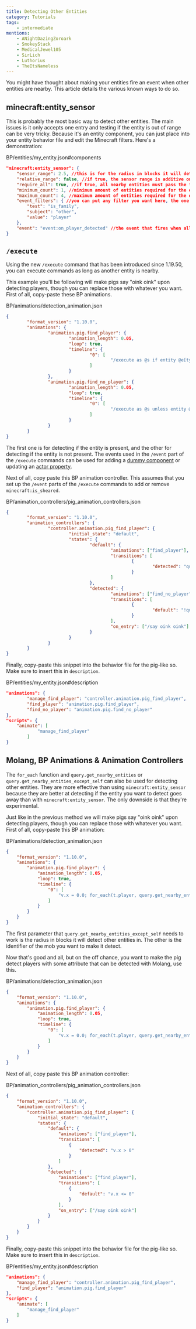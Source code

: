 ```yaml
---
title: Detecting Other Entities
category: Tutorials
tags:
    - intermediate
mentions:
    - ANightDazingZoroark
    - SmokeyStack
    - MedicalJewel105
    - SirLich
    - Luthorius
    - TheItsNameless
---
```


You might have thought about making your entities fire an event when other entities are nearby. This article details the various known ways to do so.

## minecraft:entity_sensor

This is probably the most basic way to detect other entities. The main issues is it only accepts one entry and testing if the entity is out of range can be very tricky. Because it's an entity component, you can just place into your entity behavior file and edit the Minecraft filters. Here's a demonstration:

<CodeHeader>BP/entities/my_entity.json#components</CodeHeader>

```json
"minecraft:entity_sensor": {
    "sensor_range": 2.5, //this is for the radius in blocks it will detect other entities in
    "relative_range": false, //if true, the sensor range is additive on top of the entity's hitbox size
    "require_all": true, //if true, all nearby entities must pass the filter conditions for the event to send
    "minimum_count": 1, //minimum amount of entities required for the event to fire. by default, it's 1
    "maximum_count": 4, //maximum amount of entities required for the event to fire. by default it's -1, which means infinity
    "event_filters": { //you can put any filter you want here, the one that's being used in this example just detects players
        "test": "is_family",
        "subject": "other",
        "value": "player"
    },
    "event": "event:on_player_detected" //the event that fires when all the conditions in event_filters are met
}
```

## `/execute`

Using the new `/execute` command that has been introduced since 1.19.50, you can execute commands as long as another entity is nearby. 

This example you'll be following will make pigs say "oink oink" upon detecting players, though you can replace those with whatever you want. First of all, copy-paste these BP animations.

<CodeHeader>BP/animations/detection_animation.json</CodeHeader>

```json
{
        "format_version": "1.10.0",
        "animations": {
                "animation.pig.find_player": {
                        "animation_length": 0.05,
                        "loop": true,
                        "timeline": {
                                "0": [
                                        "/execute as @s if entity @e[type=player, r=4] run event entity @s wiki:player_detected"
                                ]
                        }
                },
                "animation.pig.find_no_player": {
                        "animation_length": 0.05,
                        "loop": true,
                        "timeline": {
                                "0": [
                                        "/execute as @s unless entity @e[type=player, r=4] run event entity @s wiki:no_player_detected"
                                ]
                        }
                }
        }
}
```

The first one is for detecting if the entity is present, and the other for detecting if the entity is not present. The events used in the `/event` part of the `/execute` commands can be used for adding a [dummy component](/entities/dummy-components) or updating an [actor property](https://learn.microsoft.com/en-us/minecraft/creator/documents/introductiontoentityproperties).

Next of all, copy paste this BP animation controller. This assumes that you set up the `/event` parts of the `/execute` commands to add or remove `minecraft:is_sheared`. 

<CodeHeader>BP/animation_controllers/pig_animation_controllers.json</CodeHeader>

```json
{
        "format_version": "1.10.0",
        "animation_controllers": {
                "controller.animation.pig_find_player": {
                        "initial_state": "default",
                        "states": {
                                "default": {
                                        "animations": ["find_player"],
                                        "transitions": [
                                                {
                                                        "detected": "query.is_sheared"
                                                }
                                        ]
                                },
                                "detected": {
                                        "animations": ["find_no_player"],
                                        "transitions": [
                                                {
                                                        "default": "!query.is_sheared"
                                                }
                                        ],
                                        "on_entry": ["/say oink oink"]
                                }
                        }
                }
        }
}
```
Finally, copy-paste this snippet into the behavior file for the pig-like so. Make sure to insert this in `description`.

<CodeHeader>BP/entities/my_entity.json#description</CodeHeader>

```json
"animations": {
        "manage_find_player": "controller.animation.pig_find_player",
        "find_player": "animation.pig.find_player",
        "find_no_player": "animation.pig.find_no_player"
},
"scripts": {
    "animate": [
            "manage_find_player"
        ]
}
```

## Molang, BP Animations & Animation Controllers

The `for_each` function and `query.get_nearby_entities` or `query.get_nearby_entities_except_self` can also be used for detecting other entities. They are more effective than using `minecraft:entity_sensor` because they are better at detecting if the entity you want to detect goes away than with `minecraft:entity_sensor`. The only downside is that they're experimental.

Just like in the previous method we will make pigs say "oink oink" upon detecting players, though you can replace those with whatever you want. First of all, copy-paste this BP animation:

<CodeHeader>BP/animations/detection_animation.json</CodeHeader>

```json
{
	"format_version": "1.10.0",
	"animations": {
		"animation.pig.find_player": {
			"animation_length": 0.05,
			"loop": true,
			"timeline": {
				"0": [
					"v.x = 0.0; for_each(t.player, query.get_nearby_entities_except_self(16, 'minecraft:player'), { v.x = v.x + 1; }); return v.x > 0.0;"
				]
			}
		}
	}
}
```

The first parameter that `query.get_nearby_entities_except_self` needs to work is the radius in blocks it will detect other entities in. The other is the identifier of the mob you want to make it detect.

Now that's good and all, but on the off chance, you want to make the pig detect players with some attribute that can be detected with Molang, use this.

<CodeHeader>BP/animations/detection_animation.json</CodeHeader>

```json
{
	"format_version": "1.10.0",
	"animations": {
		"animation.pig.find_player": {
			"animation_length": 0.05,
			"loop": true,
			"timeline": {
				"0": [
					"v.x = 0.0; for_each(t.player, query.get_nearby_entities_except_self(2, 'minecraft:player'), { v.x = v.x + (t.player -> query.is_sheared); }); return v.x > 0.0;"
				]
			}
		}
	}
}
```

Next of all, copy paste this BP animation controller:

<CodeHeader>BP/animation_controllers/pig_animation_controllers.json</CodeHeader>

```json
{
	"format_version": "1.10.0",
	"animation_controllers": {
		"controller.animation.pig_find_player": {
			"initial_state": "default",
			"states": {
				"default": {
					"animations": ["find_player"],
					"transitions": [
						{
							"detected": "v.x > 0"
						}
					]
				},
				"detected": {
					"animations": ["find_player"],
					"transitions": [
						{
							"default": "v.x <= 0"
						}
					],
					"on_entry": ["/say oink oink"]
				}
			}
		}
	}
}
```

Finally, copy-paste this snippet into the behavior file for the pig-like so. Make sure to insert this in `description`.

<CodeHeader>BP/entities/my_entity.json#description</CodeHeader>

```json
"animations": {
	"manage_find_player": "controller.animation.pig_find_player",
	"find_player": "animation.pig.find_player"
},
"scripts": {
    "animate": [
	    "manage_find_player"
	]
}
```
